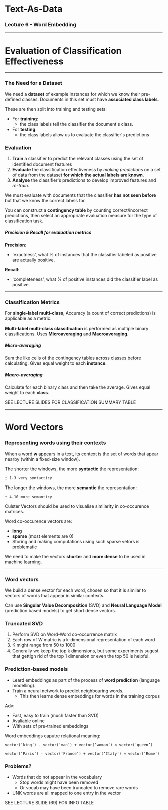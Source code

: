
# Text-As-Data
### Lecture 6 - Word Embedding
---
# Evaluation of Classification Effectiveness
---
### The Need for a Dataset

We need a **dataset** of example instances for which we know their pre-defined classes. Documents in this set must have **associated class labels**. 

These are then split into training and testing sets:

- For **training**: 
    - the class labels tell the classifier the document's class.
- For **testing**:
    - the class labels allow us to evaluate the classifier's predictions

### Evaluation

1. **Train** a classifier to predict the relevant classes using the set of identified document features
2. **Evaluate** the classification effectiveness by *making predictions* on a set of data from the dataset **for which the actual labels are known**.
3. **Analyse** the classifier's predictions to develop improved features and *re-train*.

We must evaluate with documents that the classifier **has not seen before** but that we know the correct labels for.

You can construct a **contingency table** by counting correct/incorrect predictions, then select an appropriate evaluation measure for the type of classification task.

##### Precision & Recall for evaluation metrics

**Precision**:
- 'exactness', what % of instances that the classifier labeled as positive are actually positive.

**Recall**:
- 'completeness', what % of positive instances did the classifier label as positive.

---

### Classification Metrics

For **single-label multi-class**, Accuracy (a count of correct predictions) is applicable as a metric.

**Multi-label multi-class classification** is performed as multiple binary classifications. Uses **Microaveraging** and **Macroaveraging**.

##### Micro-averaging
Sum the like cells of the contingency tables across classes before calculating. Gives equal weight to each **instance**.

##### Macro-averaging
Calculate for each binary class and then take the average. Gives equal weight to each **class**.

SEE LECTURE SLIDES FOR CLASSIFICATION SUMMARY TABLE

---

# Word Vectors
### Representing words using their contexts

When a word **w** appears in a text, its context is the set of words that apear nearby (within a fixed-size window).

The shorter the windows, the more **syntactic** the representation:

    ± 1-3 very syntacticy

The longer the windows, the more **semantic** the representation:

    ± 4-10 more semanticy
    
Culster Vectors should be used to visualise similarity in co-occurence matrices.

Word co-occurence vectors are:
- **long**
- **sparse** (most elements are 0)
- Storing and making computations using such sparse vetors is problematic

We need to make the vectors **shorter** and **more dense** to be used in machine learning.

---

### Word vectors

We build a dense vector for each word, chosen so that it is similar to vectors of words that appear in similar contexts.

Can use **Singular Value Decomposition** (SVD) and **Neural Language Model** (prediction based models) to get short dense vectors.

### Truncated SVD

1. Perform SVD on Word-Word co-occurrence matrix
2. Each row of W matric is a k-dimensional representation of each word
3. K might range from 50 to 1000
4. Generally we keep the top k dimensions, but some experiments sugest that gettign rid of the top 1 dimension or even the top 50 is helpful.

### Prediction-based models

- Leard embeddings as part of the process of **word prediction** (language modelling).
- Train a neural network to predict neighbouring words.
    - This then learns dense embeddings for words in the training corpus

Adv:
- Fast, easy to train (much faster than SVD)
- Avaliable online
- With sets of pre-trained embeddings

Word embeddings caputre relational meaning:

    vector(‘king’) - vector(‘man’) + vector(‘woman’) ≈ vector(‘queen’)
    
    vector(‘Paris’) - vector(‘France’) + vector(‘Italy’) ≈ vector(‘Rome’)
    
### Problems?

- Words that do not appear in the vocabulary
    - Stop words might have been removed
    - Or vocab may have been truncated to remove rare words
- UNK words are all mapped to one entry in the vector

SEE LECTURE SLIDE (69) FOR INFO TABLE







